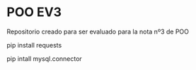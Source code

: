 # POO EV3

Repositorio creado para ser evaluado para la nota nº3 de POO

pip install requests

pip intall mysql.connector
